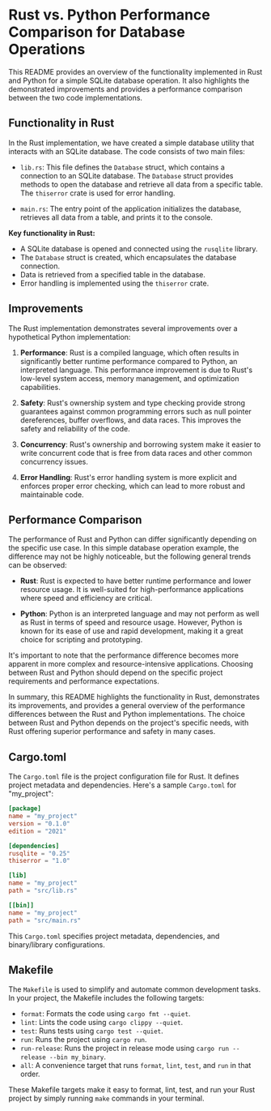 # Rust vs. Python Performance Comparison for Database Operations

This README provides an overview of the functionality implemented in Rust and Python for a simple SQLite database operation. It also highlights the demonstrated improvements and provides a performance comparison between the two code implementations.

## Functionality in Rust

In the Rust implementation, we have created a simple database utility that interacts with an SQLite database. The code consists of two main files:

- `lib.rs`: This file defines the `Database` struct, which contains a connection to an SQLite database. The `Database` struct provides methods to open the database and retrieve all data from a specific table. The `thiserror` crate is used for error handling.

- `main.rs`: The entry point of the application initializes the database, retrieves all data from a table, and prints it to the console.

**Key functionality in Rust:**
- A SQLite database is opened and connected using the `rusqlite` library.
- The `Database` struct is created, which encapsulates the database connection.
- Data is retrieved from a specified table in the database.
- Error handling is implemented using the `thiserror` crate.

## Improvements

The Rust implementation demonstrates several improvements over a hypothetical Python implementation:

1. **Performance**: Rust is a compiled language, which often results in significantly better runtime performance compared to Python, an interpreted language. This performance improvement is due to Rust's low-level system access, memory management, and optimization capabilities.

2. **Safety**: Rust's ownership system and type checking provide strong guarantees against common programming errors such as null pointer dereferences, buffer overflows, and data races. This improves the safety and reliability of the code.

3. **Concurrency**: Rust's ownership and borrowing system make it easier to write concurrent code that is free from data races and other common concurrency issues.

4. **Error Handling**: Rust's error handling system is more explicit and enforces proper error checking, which can lead to more robust and maintainable code.

## Performance Comparison

The performance of Rust and Python can differ significantly depending on the specific use case. In this simple database operation example, the difference may not be highly noticeable, but the following general trends can be observed:

- **Rust**: Rust is expected to have better runtime performance and lower resource usage. It is well-suited for high-performance applications where speed and efficiency are critical.

- **Python**: Python is an interpreted language and may not perform as well as Rust in terms of speed and resource usage. However, Python is known for its ease of use and rapid development, making it a great choice for scripting and prototyping.

It's important to note that the performance difference becomes more apparent in more complex and resource-intensive applications. Choosing between Rust and Python should depend on the specific project requirements and performance expectations.

In summary, this README highlights the functionality in Rust, demonstrates its improvements, and provides a general overview of the performance differences between the Rust and Python implementations. The choice between Rust and Python depends on the project's specific needs, with Rust offering superior performance and safety in many cases.

## Cargo.toml

The `Cargo.toml` file is the project configuration file for Rust. It defines project metadata and dependencies. Here's a sample `Cargo.toml` for "my_project":

```toml
[package]
name = "my_project"
version = "0.1.0"
edition = "2021"

[dependencies]
rusqlite = "0.25"
thiserror = "1.0"

[lib]
name = "my_project"
path = "src/lib.rs"

[[bin]]
name = "my_project"
path = "src/main.rs"
```

This `Cargo.toml` specifies project metadata, dependencies, and binary/library configurations.

## Makefile

The `Makefile` is used to simplify and automate common development tasks. In your project, the Makefile includes the following targets:

- `format`: Formats the code using `cargo fmt --quiet`.
- `lint`: Lints the code using `cargo clippy --quiet`.
- `test`: Runs tests using `cargo test --quiet`.
- `run`: Runs the project using `cargo run`.
- `run-release`: Runs the project in release mode using `cargo run --release --bin my_binary`.
- `all`: A convenience target that runs `format`, `lint`, `test`, and `run` in that order.

These Makefile targets make it easy to format, lint, test, and run your Rust project by simply running `make` commands in your terminal.
